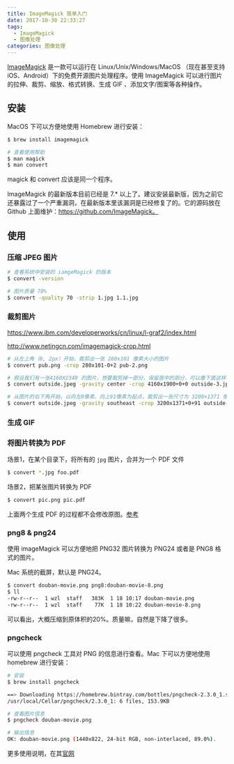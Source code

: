 ```yaml
---
title: ImageMagick 简单入门
date: 2017-10-30 22:33:27
tags:
  - ImageMagick
  - 图像处理
categories: 图像处理
---
```


[ImageMagick](http://www.imagemagick.org/script/index.php) 是一款可以运行在 Linux/Unix/Windows/MacOS （现在甚至支持 iOS、Android）下的免费开源图片处理程序。使用 ImageMagick 可以进行图片的拉伸、裁剪、缩放、格式转换、生成 GIF 、添加文字/图案等各种操作。


## 安装

MacOS 下可以方便地使用 Homebrew 进行安装：

```bash
$ brew install imagemagick

# 查看使用帮助
$ man magick
$ man convert
```

magick 和 convert 应该是同一个程序。

ImageMagick 的最新版本目前已经是 7.* 以上了。建议安装最新版，因为之前它还暴露过了一个严重漏洞，在最新版本里该漏洞是已经修复了的。它的源码放在 Github 上面维护：https://github.com/ImageMagick。

<!-- more -->

## 使用

### 压缩 JPEG 图片

```bash
# 查看系统中安装的 iamgeMagick 的版本
$ convert -version
```

```bash
# 图片质量 70%
$ convert -quality 70 -strip 1.jpg 1.1.jpg
```

### 裁剪图片

https://www.ibm.com/developerworks/cn/linux/l-graf2/index.html

http://www.netingcn.com/imagemagick-crop.html

```bash
# 从左上角（0, 2px）开始，裁剪出一张 280x101 像素大小的图片
$ convert pub.png -crop 280x101-0+2 pub-2.png

# 假设我们有一张4160X2340 的图片，想要裁剪掉一部分，保留居中的部分，可以像下面这样，意思是将高度变为 1900 像素
$ convert outside.jpeg -gravity center -crop 4160x1900+0+0 outside-3.jpeg

# 从图片的右下角开始，以向左0像素、向上91像素为起点，裁剪出一张尺寸为 3200×1371 像素大小的图片出来
$ convert outside.jpeg -gravity southeast -crop 3200x1371+0+91 outside-2.jpeg
```

### 生成 GIF

### 将图片转换为 PDF

场景1，在某个目录下，将所有的 `jpg` 图片，合并为一个 PDF 文件

```bash
$ convert *.jpg foo.pdf
```

场景2，把某张图片转换为 PDF

```bash
$ convert pic.png pic.pdf
```

上面两个生成 PDF 的过程都不会修改原图。[参考](https://stackoverflow.com/questions/8955425/how-can-i-convert-a-series-of-images-to-a-pdf-from-the-command-line-on-linux)

### png8 & png24

使用 imageMagick 可以方便地把 PNG32 图片转换为 PNG24 或者是 PNG8 格式的图片。

Mac 系统的截屏，默认是 PNG24。

```bash
$ convert douban-movie.png png8:douban-movie-8.png
$ ll
-rw-r--r--  1 wzl  staff   383K  1 18 10:17 douban-movie.png
-rw-r--r--  1 wzl  staff    77K  1 18 10:22 douban-movie-8.png
```

可以看出，大概压缩到原体积的20%。质量嘛，自然是下降了很多。


### pngcheck

可以使用 pngcheck 工具对 PNG 的信息进行查看。Mac 下可以方便地使用 homebrew 进行安装：

```bash
# 安装
$ brew install pngcheck

==> Downloading https://homebrew.bintray.com/bottles/pngcheck-2.3.0_1.sierra.bottle.tar.gz
/usr/local/Cellar/pngcheck/2.3.0_1: 6 files, 153.9KB

# 查看图片信息
$ pngcheck douban-movie.png

# 输出信息
OK: douban-movie.png (1440x822, 24-bit RGB, non-interlaced, 89.0%).
```

更多使用说明，在其[官网](http://www.libpng.org/pub/png/apps/pngcheck.html)
